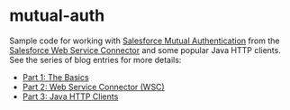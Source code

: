 # mutual-auth

Sample code for working with [Salesforce Mutual Authentication](https://help.salesforce.com/articleView?id=000240864&type=1) from the [Salesforce Web Service Connector](https://github.com/forcedotcom/wsc) and some popular Java HTTP clients. See the series of blog entries for more details:

* [Part 1: The Basics](http://blog.superpat.com/2018/01/25/salesforce-mutual-authentication-part-1-the-basics/)
* [Part 2: Web Service Connector (WSC)](http://blog.superpat.com/2018/01/29/salesforce-mutual-authentication-part-2-web-service-connector-wsc/)
* [Part 3: Java HTTP Clients](http://blog.superpat.com/2018/02/02/salesforce-mutual-authentication-part-3-java-http-clients/)
